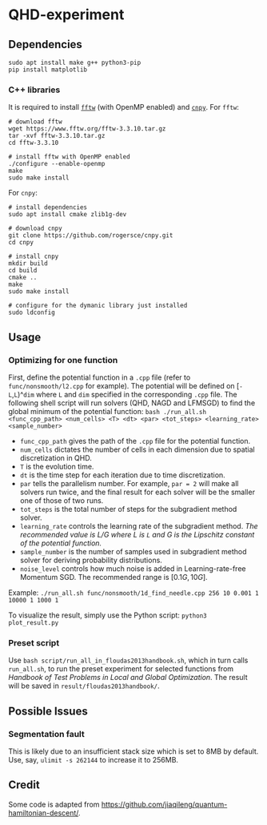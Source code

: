 # QHD-experiment

## Dependencies
```
sudo apt install make g++ python3-pip
pip install matplotlib
```

### C++ libraries
It is required to install [`fftw`](https://www.fftw.org) (with OpenMP enabled) and [`cnpy`](https://github.com/rogersce/cnpy).
For `fftw`:

```
# download fftw
wget https://www.fftw.org/fftw-3.3.10.tar.gz
tar -xvf fftw-3.3.10.tar.gz
cd fftw-3.3.10

# install fftw with OpenMP enabled
./configure --enable-openmp
make
sudo make install
```
For `cnpy`:
```
# install dependencies
sudo apt install cmake zlib1g-dev

# download cnpy
git clone https://github.com/rogersce/cnpy.git
cd cnpy

# install cnpy
mkdir build
cd build
cmake ..
make
sudo make install

# configure for the dymanic library just installed
sudo ldconfig
```

## Usage

### Optimizing for one function
First, define the potential function in a `.cpp` file (refer to `func/nonsmooth/l2.cpp` for example). The potential will be defined on [`-L`,`L`)^`dim` where `L` and `dim` specified in the corresponding `.cpp` file.
The following shell script will run solvers (QHD, NAGD and LFMSGD) to find the global minimum of the potential function:
`bash ./run_all.sh <func_cpp_path> <num_cells> <T> <dt> <par> <tot_steps> <learning_rate> <sample_number>`
-   `func_cpp_path` gives the path of the `.cpp` file for the potential function.
-   `num_cells` dictates the number of cells in each dimension due to spatial discretization in QHD. 
-   `T` is the evolution time.
-   `dt` is the time step for each iteration due to time discretization. 
-   `par` tells the parallelism number. For example, `par = 2` will make all solvers run twice, and the final result for each solver will be the smaller one of those of two runs.
-   `tot_steps` is the total number of steps for the subgradient method solver.
-   `learning_rate` controls the learning rate of the subgradient method. *The recommended value is $L/G$ where $L$ is `L` and $G$ is the Lipschitz constant of the potential function.*
-   `sample_number` is the number of samples used in subgradient method solver for deriving probability distributions.
-   `noise_level` controls how much noise is added in Learning-rate-free Momentum SGD. The recommended range is $[0.1G,10G]$.

Example:
`./run_all.sh func/nonsmooth/1d_find_needle.cpp 256 10 0.001 1 10000 1 1000 1`

To visualize the result, simply use the Python script:
`python3 plot_result.py`

### Preset script
Use `bash script/run_all_in_floudas2013handbook.sh`, which in turn calls `run_all.sh`, to run the preset experiment for selected functions from *Handbook of Test Problems in Local and Global Optimization*. The result will be saved in `result/floudas2013handbook/`.

## Possible Issues
### Segmentation fault
This is likely due to an insufficient stack size which is set to 8MB by default. Use, say, `ulimit -s 262144` to increase it to 256MB.

## Credit 
Some code is adapted from https://github.com/jiaqileng/quantum-hamiltonian-descent/.
